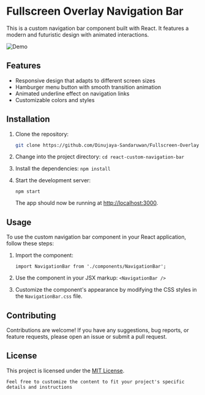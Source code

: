 # Fullscreen Overlay Navigation Bar

This is a custom navigation bar component built with React. It features a modern and futuristic design with animated interactions.

![Demo](https://github.com/Dinujaya-Sandaruwan/Fullscreen-Overlay-Navigation-Bar/assets/88492493/bd8f8c28-1d10-4004-825e-0d604a599725)

## Features

- Responsive design that adapts to different screen sizes
- Hamburger menu button with smooth transition animation
- Animated underline effect on navigation links
- Customizable colors and styles

## Installation

1. Clone the repository:

   ```bash
   git clone https://github.com/Dinujaya-Sandaruwan/Fullscreen-Overlay-Navigation-Bar.git
   ```

2. Change into the project directory:
   `cd react-custom-navigation-bar`
3. Install the dependencies:
   `npm install`
4. Start the development server:

   `npm start`

   The app should now be running at [http://localhost:3000](http://localhost:5173/).

## Usage

To use the custom navigation bar component in your React application, follow these steps:

1.  Import the component:

    `import NavigationBar from './components/NavigationBar';`

2.  Use the component in your JSX markup:
    `<NavigationBar />`
3.  Customize the component's appearance by modifying the CSS styles in the `NavigationBar.css` file.

## Contributing

Contributions are welcome! If you have any suggestions, bug reports, or feature requests, please open an issue or submit a pull request.

## License

This project is licensed under the [MIT License](https://chat.openai.com/c/LICENSE).

`Feel free to customize the content to fit your project's specific details and instructions`
